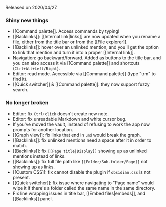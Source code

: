 Released on 2020/04/27.

### Shiny new things

- [[Command palette]]. Access commands by typing!
- [[Backlinks]]: [[Internal link|links]] are now updated when you rename a file, either from the title bar or from the [[File explorer]].
- [[Backlinks]]: hover over an unlinked mention, and you'll get the option to link that mention and turn it into a proper [[Internal link]].
- Navigation: go backward/forward. Added as buttons to the title bar, and you can also access it via [[Command palette]] and shortcuts (`Ctrl+Alt+Left/Right`).
- Editor: read mode. Accessible via [[Command palette]] (type "trm" to find it).
- [[Quick switcher]] & [[Command palette]]: they now support fuzzy search.

### No longer broken

- Editor: fix `Ctrl+click` doesn't create new note.
- Editor: fix unreadable Markdown and white cursor bug.
- If you've moved the vault, instead of refusing to work the app now prompts for another location.
- [[Graph view]]: fix links that end in `.md` would break the graph.
- [[Backlinks]]: fix unlinked mentions need a space after it in order to match.
- [[Backlinks]]: fix `[[Page title|Display]]` showing up as unlinked mentions instead of links.
- [[Backlinks]]: fix full file path like `[[Folder/Sub-folder/Page]]` not showing up as links.
- [[Custom CSS]]: fix cannot disable the plugin if `obsidian.css` is not present.
- [[Quick switcher]]: fix issue where navigating to "Page name" would wipe it if there's a folder called the same name in the same directory.
- Fix line wrapping issues in title bar, [[Embed files|embeds]], and [[Backlinks]] panel.


